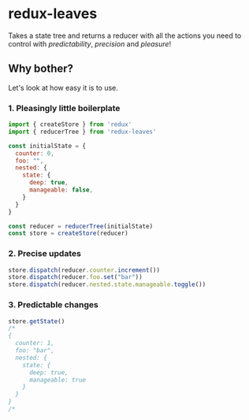 # redux-leaves

Takes a state tree and returns a reducer with all the actions you need to control with *predictability*, *precision* and *pleasure*!

## Why bother?

Let's look at how easy it is to use.

### 1. Pleasingly little boilerplate
```js
import { createStore } from 'redux'
import { reducerTree } from 'redux-leaves'

const initialState = {
  counter: 0,
  foo: "",
  nested: {
    state: {
      deep: true,
      manageable: false,
    }
  }
}

const reducer = reducerTree(initialState)
const store = createStore(reducer)
```

### 2. Precise updates
```js
store.dispatch(reducer.counter.increment())
store.dispatch(reducer.foo.set("bar"))
store.dispatch(reducer.nested.state.manageable.toggle())
```

### 3. Predictable changes
```js
store.getState()
/*
{
  counter: 1,
  foo: "bar",
  nested: {
    state: {
      deep: true,
      manageable: true
    }
  }
}
/*
```